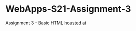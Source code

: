 # WebApps-S21-Assignment-3
Assignment 3 - Basic HTML
[housted at](https://44-563-web-apps-s21.github.io/webapps-s21-assignment-3-Abhilash15/.)